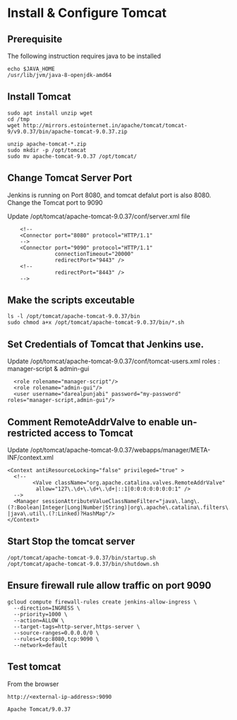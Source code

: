 # Install & Configure Tomcat

## Prerequisite
The following instruction requires java to be installed

```
echo $JAVA_HOME
/usr/lib/jvm/java-8-openjdk-amd64
```

## Install Tomcat
```
sudo apt install unzip wget
cd /tmp
wget http://mirrors.estointernet.in/apache/tomcat/tomcat-9/v9.0.37/bin/apache-tomcat-9.0.37.zip

unzip apache-tomcat-*.zip
sudo mkdir -p /opt/tomcat
sudo mv apache-tomcat-9.0.37 /opt/tomcat/
```

## Change Tomcat Server Port

Jenkins is running on Port 8080, and tomcat defalut port is also 8080. Change the Tomcat port to 9090

Update /opt/tomcat/apache-tomcat-9.0.37/conf/server.xml file

```
    <!--
    <Connector port="8080" protocol="HTTP/1.1"
    -->
    <Connector port="9090" protocol="HTTP/1.1"
               connectionTimeout="20000"
               redirectPort="9443" />
    <!--
               redirectPort="8443" />
    -->
```

## Make the scripts exceutable

```
ls -l /opt/tomcat/apache-tomcat-9.0.37/bin
sudo chmod a+x /opt/tomcat/apache-tomcat-9.0.37/bin/*.sh
```

## Set Credentials of Tomcat that Jenkins use.

Update  /opt/tomcat/apache-tomcat-9.0.37/conf/tomcat-users.xml
roles : manager-script & admin-gui

```
  <role rolename="manager-script"/>
  <role rolename="admin-gui"/>
  <user username="darealpunjabi" password="my-password" roles="manager-script,admin-gui"/>
```

## Comment RemoteAddrValve to enable un-restricted access to Tomcat

Update /opt/tomcat/apache-tomcat-9.0.37/webapps/manager/META-INF/context.xml

```
<Context antiResourceLocking="false" privileged="true" >
  <!--      
        <Valve className="org.apache.catalina.valves.RemoteAddrValve"
         allow="127\.\d+\.\d+\.\d+|::1|0:0:0:0:0:0:0:1" />
  -->
  <Manager sessionAttributeValueClassNameFilter="java\.lang\.(?:Boolean|Integer|Long|Number|String)|org\.apache\.catalina\.filters\.CsrfPreventionFilter\$LruCache(?:\$1)?|java\.util\.(?:Linked)?HashMap"/>
</Context>
```

## Start Stop the tomcat server

```
/opt/tomcat/apache-tomcat-9.0.37/bin/startup.sh
/opt/tomcat/apache-tomcat-9.0.37/bin/shutdown.sh
```

## Ensure firewall rule allow traffic on port 9090

```
gcloud compute firewall-rules create jenkins-allow-ingress \
  --direction=INGRESS \
  --priority=1000 \
  --action=ALLOW \
  --target-tags=http-server,https-server \
  --source-ranges=0.0.0.0/0 \
  --rules=tcp:8080,tcp:9090 \
  --network=default
```

## Test tomcat

From the browser

```
http://<external-ip-address>:9090

Apache Tomcat/9.0.37
```
